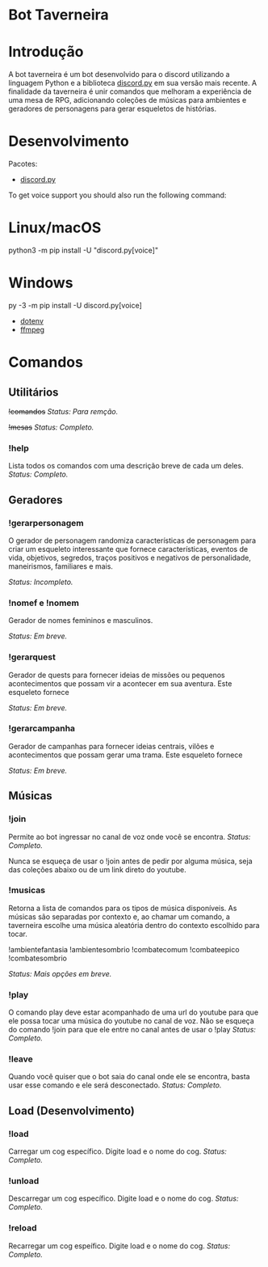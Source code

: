 # Bot Taverneira

# Introdução

A bot taverneira é um bot desenvolvido para o discord utilizando a linguagem Python e a biblioteca [discord.py](https://discordpy.readthedocs.io/en/stable/) em sua versão mais recente. A finalidade da taverneira é unir comandos que melhoram a experiência de uma mesa de RPG, adicionando coleções de músicas para ambientes e geradores de personagens para gerar esqueletos de histórias. 

# Desenvolvimento

Pacotes:

- [discord.py](https://pypi.org/project/discord.py/)

To get voice support you should also run the following command:
# Linux/macOS
python3 -m pip install -U "discord.py[voice]"
# Windows
py -3 -m pip install -U discord.py[voice]

- [dotenv](https://pypi.org/project/python-dotenv/)
- [ffmpeg](https://pypi.org/project/ffmpeg/)

# Comandos

## Utilitários

~~!comandos~~
*Status: Para remção.*

~~!mesas~~
*Status: Completo.*

### !help

Lista todos os comandos com uma descrição breve de cada um deles.
*Status: Completo.*

## Geradores

### !gerarpersonagem

O gerador de personagem randomiza características de personagem para criar um esqueleto interessante que fornece características, eventos de vida, objetivos, segredos, traços positivos e negativos de personalidade, maneirismos, familiares e mais. 

*Status: Incompleto.* 

### !nomef e !nomem

Gerador de nomes femininos e masculinos.

*Status: Em breve.* 

### !gerarquest

Gerador de quests para fornecer ideias de missões ou pequenos acontecimentos que possam vir a acontecer em sua aventura. Este esqueleto fornece 

*Status: Em breve.*

### !gerarcampanha

Gerador de campanhas para fornecer ideias centrais, vilões e acontecimentos que possam gerar uma trama. Este esqueleto fornece 

*Status: Em breve.*

## Músicas

### !join

Permite ao bot ingressar no canal de voz onde você se encontra. 
*Status: Completo.*

Nunca se esqueça de usar o !join antes de pedir por alguma música, seja das coleções abaixo ou de um link direto do youtube.

### !musicas

Retorna a lista de comandos para os tipos de música disponíveis. As músicas são separadas por contexto e, ao chamar um comando, a taverneira escolhe uma música aleatória dentro do contexto escolhido para tocar. 

!ambientefantasia
!ambientesombrio
!combatecomum
!combateepico
!combatesombrio  

*Status: Mais opções em breve.* 

### !play

O comando play deve estar acompanhado de uma url do youtube para que ele possa tocar uma música do youtube no canal de voz. Não se esqueça do comando !join para que ele entre no canal antes de usar o !play
*Status: Completo.*

### !leave

Quando você quiser que o bot saia do canal onde ele se encontra, basta usar esse comando e ele será desconectado.
*Status: Completo.*

## Load (Desenvolvimento)

### !load

Carregar um cog específico. Digite load e o nome do cog.
*Status: Completo.*

### !unload

Descarregar um cog específico. Digite load e o nome do cog. 
*Status: Completo.*

### !reload

Recarregar um cog espeífico. Digite load e o nome do cog.
*Status: Completo.*